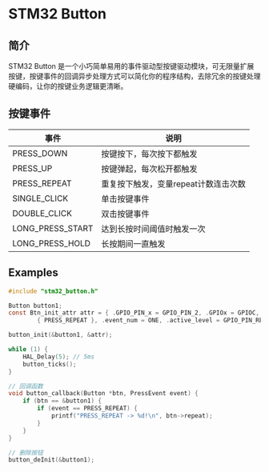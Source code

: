 # STM32 Button

## 简介
STM32 Button 是一个小巧简单易用的事件驱动型按键驱动模块，可无限量扩展按键，按键事件的回调异步处理方式可以简化你的程序结构，去除冗余的按键处理硬编码，让你的按键业务逻辑更清晰。


## 按键事件

| 事件             | 说明                                 |
| ---------------- | ------------------------------------ |
| PRESS_DOWN       | 按键按下，每次按下都触发             |
| PRESS_UP         | 按键弹起，每次松开都触发             |
| PRESS_REPEAT     | 重复按下触发，变量repeat计数连击次数 |
| SINGLE_CLICK     | 单击按键事件                         |
| DOUBLE_CLICK     | 双击按键事件                         |
| LONG_PRESS_START | 达到长按时间阈值时触发一次           |
| LONG_PRESS_HOLD  | 长按期间一直触发                     |


## Examples

```c
#include "stm32_button.h"

Button button1;
const Btn_init_attr attr = { .GPIO_PIN_x = GPIO_PIN_2, .GPIOx = GPIOC, .event =
		{ PRESS_REPEAT }, .event_num = ONE, .active_level = GPIO_PIN_RESET };

button_init(&button1, &attr);

while (1) {
    HAL_Delay(5); // 5ms
    button_ticks();
}

// 回调函数
void button_callback(Button *btn, PressEvent event) {
	if (btn == &button1) {
		if (event == PRESS_REPEAT) {
			printf("PRESS_REPEAT -> %d!\n", btn->repeat);
		}
	}
}

// 删除按钮
button_deInit(&button1);
```